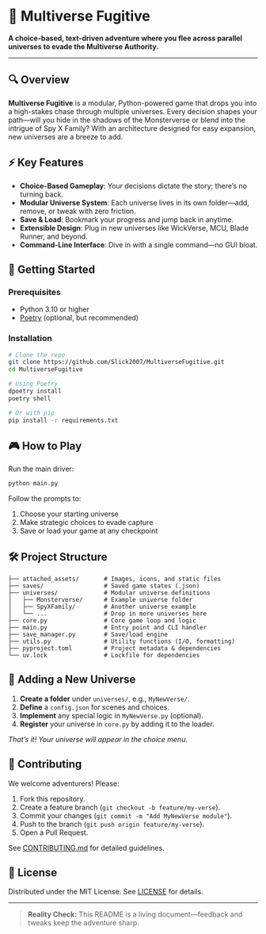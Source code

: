 # 🚀 Multiverse Fugitive

**A choice-based, text-driven adventure where you flee across parallel universes to evade the Multiverse Authority.**

---

## 🔍 Overview

**Multiverse Fugitive** is a modular, Python-powered game that drops you into a high-stakes chase through multiple universes. Every decision shapes your path—will you hide in the shadows of the Monsterverse or blend into the intrigue of Spy X Family? With an architecture designed for easy expansion, new universes are a breeze to add.

## ⚡️ Key Features

* **Choice-Based Gameplay**: Your decisions dictate the story; there’s no turning back.
* **Modular Universe System**: Each universe lives in its own folder—add, remove, or tweak with zero friction.
* **Save & Load**: Bookmark your progress and jump back in anytime.
* **Extensible Design**: Plug in new universes like WickVerse, MCU, Blade Runner, and beyond.
* **Command-Line Interface**: Dive in with a single command—no GUI bloat.

## 🚀 Getting Started

### Prerequisites

* Python 3.10 or higher
* [Poetry](https://python-poetry.org/) (optional, but recommended)

### Installation

```bash
# Clone the repo
git clone https://github.com/Slick2007/MultiverseFugitive.git
cd MultiverseFugitive

# Using Poetry
dpoetry install
poetry shell

# Or with pip
pip install -r requirements.txt
```

## 🎮 How to Play

Run the main driver:

```bash
python main.py
```

Follow the prompts to:

1. Choose your starting universe
2. Make strategic choices to evade capture
3. Save or load your game at any checkpoint

## 🛠️ Project Structure

```plaintext
├── attached_assets/       # Images, icons, and static files
├── saves/                 # Saved game states (.json)
├── universes/             # Modular universe definitions
│   ├── Monsterverse/      # Example universe folder
│   ├── SpyXFamily/        # Another universe example
│   └── ...                # Drop in more universes here
├── core.py                # Core game loop and logic
├── main.py                # Entry point and CLI handler
├── save_manager.py        # Save/load engine
├── utils.py               # Utility functions (I/O, formatting)
├── pyproject.toml         # Project metadata & dependencies
└── uv.lock                # Lockfile for dependencies
```

## 🧩 Adding a New Universe

1. **Create a folder** under `universes/`, e.g., `MyNewVerse/`.
2. **Define** a `config.json` for scenes and choices.
3. **Implement** any special logic in `MyNewVerse.py` (optional).
4. **Register** your universe in `core.py` by adding it to the loader.

*That’s it! Your universe will appear in the choice menu.*

## 🤝 Contributing

We welcome adventurers! Please:

1. Fork this repository.
2. Create a feature branch (`git checkout -b feature/my-verse`).
3. Commit your changes (`git commit -m "Add MyNewVerse module"`).
4. Push to the branch (`git push origin feature/my-verse`).
5. Open a Pull Request.

See [CONTRIBUTING.md](CONTRIBUTING.md) for detailed guidelines.

## 📜 License

Distributed under the MIT License. See [LICENSE](LICENSE) for details.

---

> **Reality Check:** This README is a living document—feedback and tweaks keep the adventure sharp.
